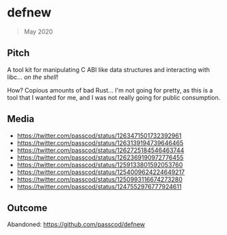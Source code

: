 # defnew

> May 2020

## Pitch

A tool kit for manipulating C ABI like data structures and interacting with libc... *on the shell*!

How? Copious amounts of bad Rust... I'm not going for pretty, as this is a tool that I wanted for me,
and I was not really going for public consumption.

## Media

- <https://twitter.com/passcod/status/1263471501732392961>
- <https://twitter.com/passcod/status/1263139194739646465>
- <https://twitter.com/passcod/status/1262725184546463744>
- <https://twitter.com/passcod/status/1262369190972776455>
- <https://twitter.com/passcod/status/1259133801592053760>
- <https://twitter.com/passcod/status/1254009624224649217>
- <https://twitter.com/passcod/status/1250993116674273280>
- <https://twitter.com/passcod/status/1247552976777924611>

## Outcome

Abandoned: <https://github.com/passcod/defnew>
